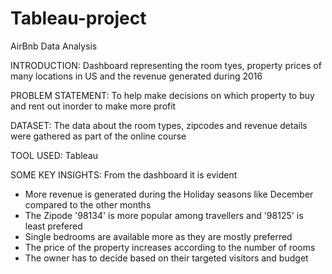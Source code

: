 # Tableau-project
AirBnb Data Analysis

INTRODUCTION:
Dashboard representing the room tyes, property prices of many locations in US and the revenue generated during 2016

PROBLEM STATEMENT:
To help make decisions on which property to buy and rent out inorder to make more profit

DATASET: 
The data about the room types, zipcodes and revenue details were gathered as part of the online course

TOOL USED: Tableau 

SOME KEY INSIGHTS: From the dashboard it is evident

- More revenue is generated during the Holiday seasons like December compared to the other months
- The Zipode '98134' is more popular among travellers and '98125' is least prefered
- Single bedrooms are available more as they are mostly preferred
- The price of the property increases according to the number of rooms
- The owner has to decide based on their targeted visitors and budget
